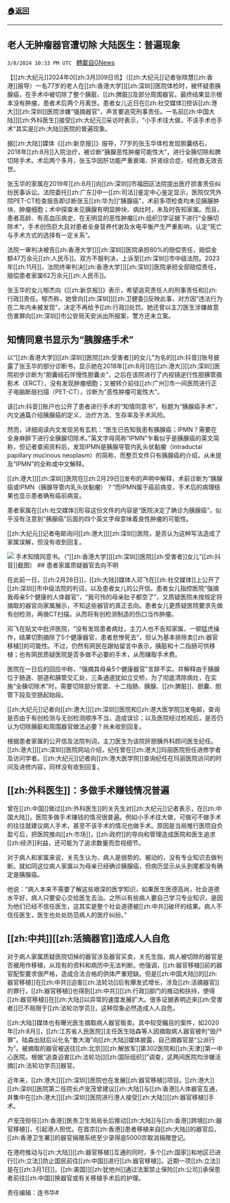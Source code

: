 ###  [:house:返回](README.md)
---


## 老人无肿瘤器官遭切除 大陆医生：普遍现象
`3/8/2024 10:33 PM UTC ` [轉載自GNews](https://gnews.org/articles/2378456)

【[[zh:大纪元]]2024年0[[zh:3月]]09日讯】（[[zh:大纪元]]记者张晓慧[[zh:香港]]报导）一名77岁的老人在[[zh:香港大学]][[zh:深圳]]医院体检时，被怀疑患胰腺癌，在手术中被切除了整个胰脏、[[zh:脾脏]]及部分周围器官。最终结果显示根本没有肿瘤，患者术后两个月离世。患者女儿近日在[[zh:社交媒体]]控诉[[zh:港大]][[zh:深圳]]医院涉嫌“强摘器官”，声言要追究刑事责任。一名前[[zh:中国大陆]][[zh:外科医生]]接受[[zh:大纪元]]采访时表示，“小手术往大做，不该手术也手术”其实是[[zh:大陆]]医院的普遍现象。

据[[zh:大陆]]媒体《[[zh:新京报]]》报导，77岁的张玉华体检发现胆囊结石，2018年[[zh:8月]]入院治疗，被诊断“胰腺恶性肿瘤可能性大”，进行全胰切除和脾切除手术。术后两个多月，张玉华因肝功能严重衰竭、肝肾综合症，经抢救无效去世。

张玉华的家属在2019年[[zh:8月]]向[[zh:深圳]]市福田区法院提出医疗损害责任纠纷民事诉讼。法院委托[[zh:广东]]中一[[zh:司法]]鉴定中心鉴定显示，医院仅凭外院PET-CT检查报告即诊断张玉[[zh:华为]]“胰腺癌”，术前多项检查均未见胰腺肿块、肿瘤细胞；术中探查未见胰腺有明显肿块、病灶时，未及时告知家属。而且，患者高龄、有高血压病史，在无明显的恶性肿瘤[[zh:组织]]学证据下进行“全胰切除术”，手术创伤巨大且对患者全身营养代谢及水电平衡产生严重影响，认定“死亡与手术方式的选择有一定关系”。

法院一审判决被告[[zh:香港大学]][[zh:深圳]]医院承担80%的赔偿责任，赔偿金额47万余元[[zh:人民币]]。双方不服判决，上诉至[[zh:深圳]]市中级法院。2023年[[zh:11月]]，法院终审判决[[zh:香港大学]][[zh:深圳]]医院承担全部赔偿责任，赔偿患者家属62万余元[[zh:人民币]]。

张玉华的女儿郇杰向《[[zh:新京报]]》表示，希望追究责任人的刑事责任和[[zh:行政]]责任。郇杰称，她曾向[[zh:深圳]][[zh:卫健委]]反映此事，对方因“违法行为在二年内未被发现”，决定不再给予[[zh:行政]]处罚。她还曾以主刀医生涉嫌故意伤害罪向[[zh:深圳]]市公安局天安派出所报案，警方还未立案。

## 知情同意书显示为“胰腺癌手术”

以“[[zh:香港大学]][[zh:深圳]]医院[[zh:受害者]]的女儿”为名的[[zh:抖音]]账号披露了张玉华的部分诊断书，显示她在2018年[[zh:8月]]在[[zh:港大]][[zh:深圳]]医院初步诊断为“胆囊结石伴慢性胆囊炎”，之后在该院进行了内视镜逆行性胆胰管摄影术（ERCT），没有发现肿瘤细胞；又被转介前往[[zh:广州]]市一间医院进行正子电脑断层扫描（PET-CT），诊断为“恶性肿瘤可能性大”。

该[[zh:抖音]]账户也公开了患者进行手术的“知情同意书”，标题为“胰腺癌手术”，内文通篇介绍胰腺癌的定义、治疗方法、生存率及手术风险。

然而，详细阅读内文发现另有玄机：“医生已告知我患有胰腺癌；IPMN？需要在全身麻醉下进行全胰腺切除术。”英文字母简称“IPMN”乍看似乎是胰腺癌的英文简称，但记者查阅资料后，发现IPMN是胰腺导管内乳头状黏瘤（intraductal papillary mucinous neoplasm）的简称，而整页文件只有胰腺癌的介绍，从未提及“IPMN”的全称或中文解释。

[[zh:港大]][[zh:深圳]]医院在[[zh:2月29日]]发布的声明中解释，术前诊断为“胰腺癌或IPMN（胰腺导管内乳头状黏瘤）？”而IPMN属于癌前病变，手术后的病理结果也显示患者确有癌前病变。

患者家属在[[zh:社交媒体]]形容这份文件的内容是“医院决定了确诊为胰腺癌”，似乎没有注意到“胰腺癌”后面的四个英文字母意味着良性肿瘤的可能性。

[[zh:大纪元]]记者电邮询问[[zh:港大]][[zh:深圳]]医院，是否认为这种写法造成了家属误解，但没有收到回复。

![](https://i.epochtimes.com/assets/uploads/2024/03/id14197992-8_Screenshot_2024-03-01_at_13015_PM@1200x1200-600x789.jpeg "") 手术知情同意书。（“[[zh:香港大学]][[zh:深圳]]医院[[zh:受害者]]女儿”[[zh:抖音]]截图）  ## 患者家属质疑器官去向不明

在此前一日，[[zh:2月28日]]，[[zh:大陆]]媒体人邓飞在[[zh:社交媒体]]上公开了[[zh:深圳]]市中级法院的判词，以及患者女儿的公开信。患者女儿指控医院“强摘我母亲5个健康的人体器官”，“我可怜的母亲肚子都空了”，又质疑医院未按规定将摘取的器官向家属展示，不知这些器官的真正去向。患者女儿更质疑医院要求先做有创检测，再做CT扫描，从而将有创检测制造的伤口当作肿瘤。

邓飞在贴文中批评医院，“没有发现患者病灶，主刀人也不告知家属，一顿猛虎操作，结果切割摘除了5个健康器官，患者悲惨死去”，但认为基本排除卖[[zh:器官移植]]的可能性。不过，仍然有网民在跟帖留言中表示，胰脏和十二指肠可供移植；也有网民质疑医院是否多做不必要的手术，从而赚取手术费。

医院在一日后的回应中称，“强摘其母亲5个健康器官”言辞不实。并解释由于胰腺位于肠道、胆道和胰管交汇处，三条通道犹如立交桥，为了彻底清除病灶，在实施“全胰切除术”时，需要切除部分胃窦、十二指肠、胰腺、[[zh:脾脏]]、胆囊、胆管下段及空肠起始段。

[[zh:大纪元]]记者向[[zh:港大]][[zh:深圳]]医院和[[zh:港大医学院]]发电邮，查询是否由于有创检测与无创检测顺序不当，造成误诊；以及医院经过检视后，是否仍认为切除胰脏和周围器官做法必要？尚未收到回复。

根据患者家属的公开信及法院判词，主刀医生为该院肝胆胰外科顾问医生纪任。[[zh:港大]][[zh:深圳]]医院网站介绍，纪任曾在[[zh:港大]]玛丽医院担任进修学者及访问学者。[[zh:大纪元]]记者向[[zh:港大医学院]]查询纪任在玛丽医院访问的时间及进修内容，同样没有收到回复。

## [[zh:外科医生]]：多做手术赚钱情况普遍

曾在[[zh:中国]]做过[[zh:外科医生]]的关先生对[[zh:大纪元]]记者表示，在[[zh:中国大陆]]，医院多做手术赚钱的情况很普遍。例如小手术往大做，可做可不做手术的往往就建议病人手术，甚至不该手术的情况也做手术。原因是当局推行医院自负盈亏后，把医院推向[[zh:市场]]，[[zh:政府]]的导向和管理造成医院和医生追求[[zh:经济]]利益，还可能为了追求数量而忽视细节。

对于病人和家属来说，关先生认为，病人是弱势的、被动的，没有专业知识去做判断。就如同这位病人家属以为母亲已经确诊胰腺癌，但病历显示从头到尾都没有确定是胰腺癌。

他说：“病人本来不需要了解这些艰深的医学知识，如果医生医德高尚，社会道德水平好，病人只要安心交给医生去治。之所以有些病人要自己学习专业知识，是因为他们已经不信任医生，这其实是整个社会道德被[[zh:中共]]破坏的结果。病人不信任医生，医生也处处防范病人的医疗纠纷。”

## [[zh:中共]][[zh:活摘器官]]造成人人自危

对于病人家属质疑医院切掉的器官涉及器官买卖，关先生指，病人被切除的器官是否被用作移植，从现有的资料和病历中无法判断。他强调，[[zh:器官移植]]前的器官配型要求很严格，造成合法合格的供体严重短缺。但是[[zh:中国大陆]]的[[zh:器官移植]]在[[zh:中共]]迫害[[zh:法轮功]]后有爆发式增长，涉及[[zh:活摘器官]]的罪行，[[zh:器官移植]]也得到[[zh:中共]][[zh:行政]]部门的推动和扶持，使得[[zh:器官移植]]在[[zh:大陆]]以异常的速度发展扩大。很多证据表明近来[[zh:受害者]]已不局限于[[zh:法轮功学员]]，这种现象必然造成人人自危。

[[zh:大陆]]媒体也有曝光医生摘取病人器官贩卖。其中较受瞩目的案件，如2020年[[zh:8月]]，[[zh:江苏省人民医院]]主任医生陆森等人因摘取病人器官被判“毁尸罪”。陆森出狱后以化名“鲁大海”向[[zh:大陆]]媒体披露，自己摘器官是“公派行为”。被摘取的器官被送往[[zh:北京]][[zh:解放军]]第302医院和[[zh:天津]]第一中心医院。根据“追查迫害[[zh:法轮功]][[zh:国际组织]]”调查，这两间医院均涉嫌活摘[[zh:法轮功学员]]器官。

近年来，[[zh:港大]][[zh:深圳]]医院也在发展[[zh:器官移植]]项目。[[zh:港大]][[zh:深圳]]医院第二任院长卢宠茂曾建议[[zh:大陆]]与[[zh:香港]]人体器官互通，并集中在[[zh:港大]][[zh:深圳]]医院进行港人接受[[zh:大陆]][[zh:器官移植]]手术。

卢宠茂担任[[zh:香港]]医务卫生局局长后推动[[zh:大陆]]与[[zh:香港]]跨境[[zh:器官移植]]，引起港人担忧。在首宗[[zh:香港]]患者移植来自[[zh:大陆]]的器官后，[[zh:香港卫生署]]的器官捐赠系统至少录得逾5000宗取消捐赠登记。

在港府推动与[[zh:大陆]][[zh:器官移植]]互通的同时，多个[[zh:国家]]和地区已进行[[zh:立法]]防止国民前往[[zh:中国]]进行[[zh:器官移植]]。近期一项[[zh:立法]]是在[[zh:3月1日]]，[[zh:美国]][[zh:犹他州]]通过法案禁止保险[[zh:公司]]承保患者前往[[zh:中国]]换器官或有关移植手术后的护理。

责任编辑：连书华#
